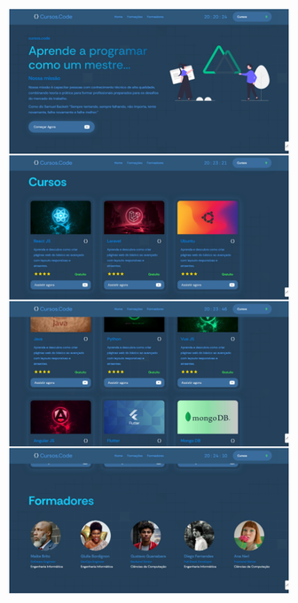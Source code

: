 <img src="img/pm-streaming/01.png" alt="apresentacaorepositorio" />
<img src="img/pm-streaming/08.png" alt="apresentacaorepositorio" />
<img src="img/pm-streaming/09.png" alt="apresentacaorepositorio" />
<img src="img/pm-streaming/10.png" alt="apresentacaorepositorio" />